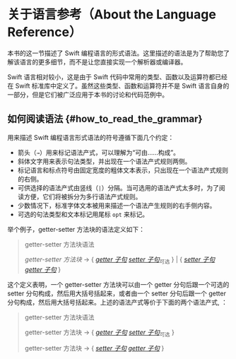 # 关于语言参考（About the Language Reference）

本书的这一节描述了 Swift 编程语言的形式语法。这里描述的语法是为了帮助您了解该语言的更多细节，而不是让您直接实现一个解析器或编译器。

Swift 语言相对较小，这是由于 Swift 代码中常用的类型、函数以及运算符都已经在 Swift 标准库中定义了。虽然这些类型、函数和运算符并不是 Swift 语言自身的一部分，但是它们被广泛应用于本书的讨论和代码范例中。

## 如何阅读语法 {#how_to_read_the_grammar}

用来描述 Swift 编程语言形式语法的符号遵循下面几个约定：

-  箭头（`→`）用来标记语法产式，可以理解为“可由……构成”。
-  斜体文字用来表示句法类型，并出现在一个语法产式规则两侧。
-  标记语言和标点符号由固定宽度的粗体文本表示，只出现在一个语法产式规则的右侧。
-  可供选择的语法产式由竖线（`|`）分隔。当可选用的语法产式太多时，为了阅读方便，它们将被拆分为多行语法产式规则。
-  少数情况下，标准字体文本被用来描述一个语法产生规则的右手侧内容。
-  可选的句法类型和文本标记用尾标 `opt` 来标记。

举个例子，getter-setter 方法块的语法定义如下：

> getter-setter 方法块语法
> 
> *getter-setter 方法块* → { [*getter 子句*](./06_Declarations.md#getter-clause) [*setter 子句*](./06_Declarations.md#setter-clause)<sub>可选</sub> } | { [*setter 子句*](./06_Declarations.md#setter-clause) [*getter 子句*](./06_Declarations.md#getter-clause) }
> 

这个定义表明，一个 getter-setter 方法块可以由一个 getter 分句后跟一个可选的 setter 分句构成，然后用大括号括起来，或者由一个 setter 分句后跟一个 getter 分句构成，然后用大括号括起来。上述的语法产式等价于下面的两个语法产式, ：

> getter-setter 方法块语法
> 
> getter-setter 方法块 → { [*getter 子句*](./06_Declarations.md#getter-clause)  [*setter 子句*](./06_Declarations.md#setter-clause)<sub>可选</sub> }
> 
> getter-setter 方法块 → { [*setter 子句*](./06_Declarations.md#setter-clause) [*getter 子句*](./06_Declarations.md#getter-clause) }
> 
